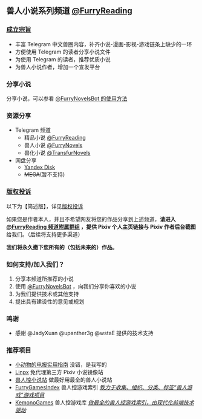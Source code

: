 ## 兽人小说系列频道 [@FurryReading](https://t.me/FurryReading)

### [成立宗旨](./doc/Channel.md)
- 丰富 Telegram 中文兽圈内容，补齐小说-漫画-影视-游戏链条上缺少的一环
- 方便使用 Telegram 的读者分享小说文件
- 为使用 Telegram 的读者，推荐优质小说  
- 为兽人小说作者，增加一个宣发平台


### 分享小说
分享小说，可以参看
[@FurryNovelsBot 的使用方法](https://telegra.ph/FurryNovelsReading-04-04-07)


### 资源分享
- Telegram 频道
  - 精品小说 [@FurryReading](https://t.me/FurryReading) 
  - 兽人小说 [@FurryNovels](https://t.me/FurryNovels)
  - 兽化小说 [@TransfurNovels](https://t.me/TransfurNovels)
- 网盘分享
  - [Yandex Disk](https://disk.yandex.com/d/VEM1-GmZbzwzQw)
  - ~~MEGA~~(暂不支持)


### [版权投诉](DMCA.md)
以下为【简述版】，详见[版权投诉](DMCA.md)

如果您是作者本人，并且不希望网友将您的作品分享到上述频道，**请进入 [@FurryReading 频道附属群组](https://t.me/FurryReading/27) ，提供 Pixiv 个人主页链接与 Pixiv 作者后台截图**给我们。（后续将支持更多渠道）

**我们将永久撤下您所有的（包括未来的）作品。**


### 如何支持/加入我们？
1. 分享本频道所推荐的小说 
2. 使用 [@FurryNovelsBot](https://t.me/FurryNovelsBot) ，向我们分享你喜欢的小说
3. 为我们提供技术或其他支持
4. 提出具有建设性的意见或规划


### 鸣谢
- 感谢 @JadyXuan @upanther3g @wstaE 提供的技术支持


### 推荐项目
- [小动物的电报实用指南](https://telegra.ph/TNTwwxs-09-08-06)  没错，是我写的
- [Linpx](https://www.furrynovel.ink/) 免代理第三方 Pixiv 小说镜像站
- [兽人控小说站](https://furrynovel.com) 做最好用最全的兽人小说站
- [FurryGamesIndex](https://furrygames.top/zh-cn/list.html)	 兽人控游戏索引	<u>*致力于收集、组织、分类、标签“兽人游戏”游戏项目*</u>
- [KemonoGames](https://kemono.games/zh-Hans) 	兽人控游戏库	*<u>做最全的兽人控游戏索引，由现代化前端技术驱动</u>*

